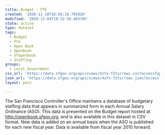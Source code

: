 ```yaml
---
title: Budget - FTE
created: '2020-11-10T16:56:10.785020'
modified: '2020-12-04T19:32:26.483705'
state: active
type: dataset
tags:
  - Budget
  - Fte
  - Open Book
  - Openbook
  - Sfopenbook
  - Staffing
groups:
  - Local Government
csv_url: 'https://data.sfgov.org/api/views/4zfx-f2ts/rows.csv?accessType=DOWNLOAD'
json_url: 'https://data.sfgov.org/api/views/4zfx-f2ts/rows.json?accessType=DOWNLOAD'
layout: post

---
```

The San Francisco Controller's Office maintains a database of budgetary staffing data that appears in summarized form in each Annual Salary Ordinance (ASO). This data is presented on the Budget report hosted at http://openbook.sfgov.org, and is also available in this dataset in CSV format. New data is added on an annual basis when the ASO is published for each new fiscal year. Data is available from fiscal year 2010 forward.
